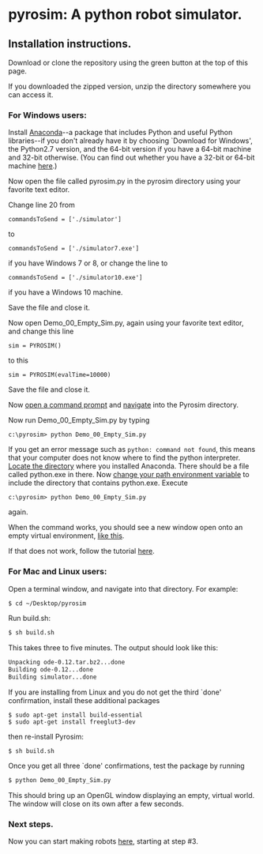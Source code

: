# pyrosim: A python robot simulator. 

## Installation instructions.

  Download or clone the repository using the green button at the top of this page.

  If you downloaded the zipped version, unzip the directory somewhere you can access it.

### For Windows users:

  Install [Anaconda](https://www.continuum.io/downloads)--a package that includes Python
  and useful Python libraries--if you don't already have it by 
  choosing `Download for Windows', the Python2.7 version, and the 64-bit version if you have
  a 64-bit machine and 32-bit otherwise. (You can find out whether you have a 32-bit or 64-bit
  machine [here](https://support.microsoft.com/en-us/help/15056/windows-7-32-64-bit-faq).)

  Now open the file called pyrosim.py in the pyrosim directory using your favorite text
  editor.

  Change line 20 from

  ```
  commandsToSend = ['./simulator']
  ```

  to

  ```
  commandsToSend = ['./simulator7.exe']
  ```

  if you have Windows 7 or 8, or change the line to 

  ```
  commandsToSend = ['./simulator10.exe']
  ```

  if you have a Windows 10 machine.

  Save the file and close it.

  Now open Demo_00_Empty_Sim.py, again using your favorite text editor, and change this line

  ```
  sim = PYROSIM() 
  ```

  to this

  ```
  sim = PYROSIM(evalTime=10000) 
  ```
  
  Save the file and close it.

  Now [open a command prompt](https://www.youtube.com/watch?v=C6UkfGafBGI)
  and [navigate](https://www.youtube.com/watch?v=xNXtttJUREk) into the Pyrosim directory.

  Now run Demo_00_Empty_Sim.py by typing

  ```
  c:\pyrosim> python Demo_00_Empty_Sim.py
  ```

  If you get an error message such as ```python: command not found```, this means
  that your computer does not know where to find the python interpreter.
  [Locate the directory](https://www.youtube.com/watch?v=DQcA47Mqcj4) 
  where you installed Anaconda. There should be a file called python.exe
  in there. Now 
  [change your path environment variable](http://www.computerhope.com/issues/ch000549.htm)
  to include the directory
  that contains python.exe. Execute

  ```
  c:\pyrosim> python Demo_00_Empty_Sim.py
  ```

  again.

  When the command works, you should see a new window open onto
  an empty virtual environment, [like this](https://imgur.com/a/FNQpE).

  If that does not work, follow the tutorial [here](https://youtu.be/tNGrxDftclA).

### For Mac and Linux users:

  Open a terminal window, and navigate into that directory. For example:

  ```bash
  $ cd ~/Desktop/pyrosim
  ```

  Run build.sh:

  ```bash
  $ sh build.sh
  ```

  This takes three to five minutes. The output should look like this:
  
  ```bash
  Unpacking ode-0.12.tar.bz2...done
  Building ode-0.12...done
  Building simulator...done
  ```

  If you are installing from Linux and you do not get the third
  `done' confirmation, install these additional packages

  ```
  $ sudo apt-get install build-essential
  $ sudo apt-get install freeglut3-dev
  ```

  then re-install Pyrosim:

  ```
  $ sh build.sh
  ```

  Once you get all three `done' confirmations, test the package by running
  ```bash
  $ python Demo_00_Empty_Sim.py 
  ```
  This should bring up an OpenGL window displaying an empty, virtual world.
  The window will close on its own after a few seconds.

### Next steps.

Now you can start making robots [here](https://www.reddit.com/r/ludobots/wiki/pyrosim/simulation), starting at step #3.

